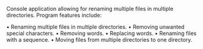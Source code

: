 Console application allowing for renaming multiple files in multiple directories.
Program features include:

• Renaming multiple files in multiple directories.
• Removing unwanted special characters.
• Removing words.
• Replacing words.
• Renaming files with a sequence.
• Moving files from multiple directories to one directory.